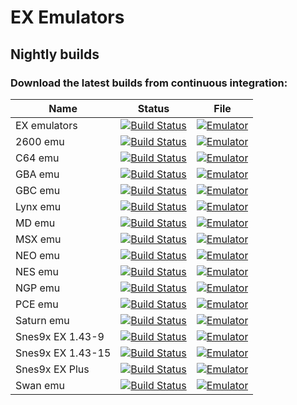 # EX Emulators

## Nightly builds

### Download the latest builds from continuous integration:

| Name                    | Status                            | File                                       |
|-------------------------|-----------------------------------|--------------------------------------------|
| EX emulators            | [![Build Status][Build]][Actions] | [![Emulator][Download]][EX emulators]      |
| 2600 emu                | [![Build Status][Build]][Actions] | [![Emulator][Download]][2600 emu]          |
| C64 emu                 | [![Build Status][Build]][Actions] | [![Emulator][Download]][C64 emu]           |
| GBA emu                 | [![Build Status][Build]][Actions] | [![Emulator][Download]][GBA emu]           |
| GBC emu                 | [![Build Status][Build]][Actions] | [![Emulator][Download]][GBC emu]           |
| Lynx emu                | [![Build Status][Build]][Actions] | [![Emulator][Download]][Lynx emu]          |
| MD emu                  | [![Build Status][Build]][Actions] | [![Emulator][Download]][MD emu]            |
| MSX emu                 | [![Build Status][Build]][Actions] | [![Emulator][Download]][MSX emu]           |
| NEO emu                 | [![Build Status][Build]][Actions] | [![Emulator][Download]][NEO emu]           |
| NES emu                 | [![Build Status][Build]][Actions] | [![Emulator][Download]][NES emu]           |
| NGP emu                 | [![Build Status][Build]][Actions] | [![Emulator][Download]][NGP emu]           |
| PCE emu                 | [![Build Status][Build]][Actions] | [![Emulator][Download]][PCE emu]           |
| Saturn emu              | [![Build Status][Build]][Actions] | [![Emulator][Download]][Saturn emu]        |
| Snes9x EX 1.43-9        | [![Build Status][Build]][Actions] | [![Emulator][Download]][Snes9x EX 1.43-9]  |
| Snes9x EX 1.43-15       | [![Build Status][Build]][Actions] | [![Emulator][Download]][Snes9x EX 1.43-15] |
| Snes9x EX Plus          | [![Build Status][Build]][Actions] | [![Emulator][Download]][Snes9x EX Plus]    |
| Swan emu                | [![Build Status][Build]][Actions] | [![Emulator][Download]][Swan emu]          |

[Actions]: https://github.com/winds91/emu-ex-plus-alpha/actions/workflows/build.yml
[Build]: https://github.com/winds91/emu-ex-plus-alpha/actions/workflows/build.yml/badge.svg
[Download]: https://img.shields.io/badge/Download-blue
[EX emulators]: https://github.moeyy.xyz/https://github.com/winds91/emu-ex-plus-alpha/releases/download/Pre-release/EX-Emulators.zip
[2600 emu]: https://github.moeyy.xyz/https://github.com/winds91/emu-ex-plus-alpha/releases/download/Pre-release/2600Emu.zip
[C64 emu]: https://github.moeyy.xyz/https://github.com/winds91/emu-ex-plus-alpha/releases/download/Pre-release/C64Emu.zip
[GBA emu]: https://github.moeyy.xyz/https://github.com/winds91/emu-ex-plus-alpha/releases/download/Pre-release/GbaEmu.zip
[GBC emu]: https://github.moeyy.xyz/https://github.com/winds91/emu-ex-plus-alpha/releases/download/Pre-release/GbcEmu.zip
[Lynx emu]: https://github.moeyy.xyz/https://github.com/winds91/emu-ex-plus-alpha/releases/download/Pre-release/LynxEmu.zip
[MD emu]: https://github.moeyy.xyz/https://github.com/winds91/emu-ex-plus-alpha/releases/download/Pre-release/MdEmu.zip
[MSX emu]: https://github.moeyy.xyz/https://github.com/winds91/emu-ex-plus-alpha/releases/download/Pre-release/MsxEmu.zip
[NEO emu]: https://github.moeyy.xyz/https://github.com/winds91/emu-ex-plus-alpha/releases/download/Pre-release/NeoEmu.zip
[NES emu]: https://github.moeyy.xyz/https://github.com/winds91/emu-ex-plus-alpha/releases/download/Pre-release/NesEmu.zip
[NGP emu]: https://github.moeyy.xyz/https://github.com/winds91/emu-ex-plus-alpha/releases/download/Pre-release/NgpEmu.zip
[PCE emu]: https://github.moeyy.xyz/https://github.com/winds91/emu-ex-plus-alpha/releases/download/Pre-release/PceEmu.zip
[Saturn emu]: https://github.moeyy.xyz/https://github.com/winds91/emu-ex-plus-alpha/releases/download/Pre-release/SaturnEmu.zip
[Snes9x EX 1.43-9]: https://github.moeyy.xyz/https://github.com/winds91/emu-ex-plus-alpha/releases/download/Pre-release/Snes9xEX-9.zip
[Snes9x EX 1.43-15]: https://github.moeyy.xyz/https://github.com/winds91/emu-ex-plus-alpha/releases/download/Pre-release/Snes9xEX-15.zip
[Snes9x EX Plus]: https://github.moeyy.xyz/https://github.com/winds91/emu-ex-plus-alpha/releases/download/Pre-release/Snes9xEXPlus.zip
[Swan emu]: https://github.moeyy.xyz/https://github.com/winds91/emu-ex-plus-alpha/releases/download/Pre-release/SwanEmu.zip
